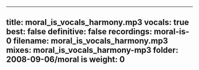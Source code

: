 
---
title: moral_is_vocals_harmony.mp3
vocals: true
best: false
definitive: false
recordings: moral-is-0
filename: moral_is_vocals_harmony.mp3
mixes: moral_is_vocals_harmony-mp3
folder: 2008-09-06/moral is
weight: 0
---
